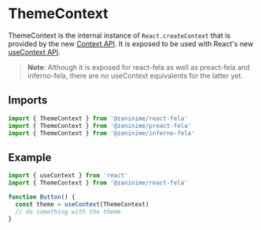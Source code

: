 # ThemeContext

ThemeContext is the internal instance of `React.createContext` that is provided by the new [Context API](https://facebook.github.io/react/docs/context.html). It is exposed to be used with React's new [useContext API](https://reactjs.org/docs/hooks-reference.html#usecontext).

> **Note**: Although it is exposed for react-fela as well as preact-fela and inferno-fela, there are no useContext equivalents for the latter yet.

## Imports
```javascript
import { ThemeContext } from '@zaninime/react-fela'
import { ThemeContext } from '@zaninime/preact-fela'
import { ThemeContext } from '@zaninime/inferno-fela'
```

## Example
```javascript
import { useContext } from 'react'
import { ThemeContext } from '@zaninime/react-fela'

function Button() {
  const theme = useContext(ThemeContext)
  // do something with the theme
}
```